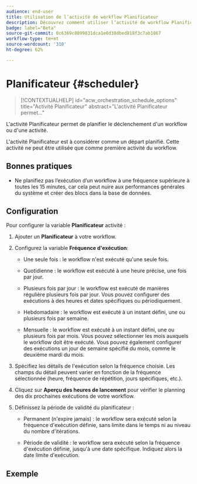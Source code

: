 ```yaml
---
audience: end-user
title: Utilisation de l’activité de workflow Planificateur
description: Découvrez comment utiliser l’activité de workflow Planificateur
badge: label="Beta"
source-git-commit: 0c6369c8099831dca1e0d38dbed818f3c7ab1867
workflow-type: tm+mt
source-wordcount: '310'
ht-degree: 62%

---
```



# Planificateur {#scheduler}

>[!CONTEXTUALHELP]
>id="acw_orchestration_schedule_options"
>title="Activité Planificateur"
>abstract="L&#39;activité Planificateur permet..."

L&#39;activité Planificateur permet de planifier le déclenchement d&#39;un workflow ou d&#39;une activité.

L&#39;activité Planificateur est à considérer comme un départ planifié. Cette activité ne peut être utilisée que comme première activité du workflow.

## Bonnes pratiques

* Ne planifiez pas l’exécution d’un workflow à une fréquence supérieure à toutes les 15 minutes, car cela peut nuire aux performances générales du système et créer des blocs dans la base de données.

## Configuration

Pour configurer la variable **Planificateur** activité :

1. Ajouter un **Planificateur** à votre workflow.

1. Configurez la variable **Fréquence d&#39;exécution**:

   * Une seule fois : le workflow n&#39;est exécuté qu&#39;une seule fois.

   * Quotidienne : le workflow est exécuté à une heure précise, une fois par jour.

   * Plusieurs fois par jour : le workflow est exécuté de manières régulière plusieurs fois par jour. Vous pouvez configurer des exécutions à des heures et dates spécifiques ou périodiquement.

   * Hebdomadaire : le workflow est exécuté à un instant défini, une ou plusieurs fois par semaine.

   * Mensuelle : le workflow est exécuté à un instant défini, une ou plusieurs fois par mois. Vous pouvez sélectionner les mois auxquels le workflow doit être exécuté. Vous pouvez également configurer des exécutions un jour de semaine spécifié du mois, comme le deuxième mardi du mois.
1. Spécifiez les détails de l&#39;exécution selon la fréquence choisie. Les champs du détail peuvent varier en fonction de la fréquence sélectionnée (heure, fréquence de répétition, jours spécifiques, etc.).

1. Cliquez sur **Aperçu des heures de lancement** pour vérifier le planning des dix prochaines exécutions de votre workflow.

1. Définissez la période de validité du planificateur :

   * Permanent (n&#39;expire jamais) : le workflow sera exécuté selon la fréquence d&#39;exécution définie, sans limite dans le temps ni au niveau du nombre d&#39;itérations.

   * Période de validité : le workflow sera exécuté selon la fréquence d&#39;exécution définie, jusqu&#39;à une date spécifique. Indiquez alors la date limite d&#39;exécution.

## Exemple


